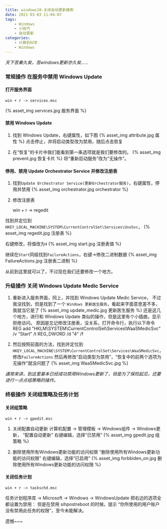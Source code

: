 ```yaml
---
title: windows10-关闭自动更新摸索
date: 2021-03-03 11:04:07
tags:
    - Windows
    - 小技巧
    - 自动更新
categories:
    - 计算机科学
    - Windows
---
```


*天下苦秦久矣，苦windows更新亦久矣……*
<!--more-->

### 常规操作 在服务中禁用 Windows Update
#### 打开服务界面
    win + r -> services.msc
{% asset_img services.jpg 服务界面 %}

#### 禁用 Windows Update
1. 找到 Windows Update，右键属性，如下图
{% asset_img attribute.jpg 属性 %}
点击停止，并将启动类型改为禁用，随后点击恢复

2. 在“恢复”的卡片中我们能看到第一条选项就是我们要修改的。
{% asset_img prevent.jpg 恢复卡片 %}
将“重新启动服务”改为“无操作”。

#### 停用、禁用 Update Orchestrator Service 并修改注册表
1. 找到`Update Orchestrator Service(更新Orchestrator服务)`，右键属性，停用并禁用
{% asset_img orchestrator.jpg orchestrator %}

2. 修改注册表

    win + r -> regedit

找到并定位到`HKEY_LOCAL_MACHINE\SYSTEM\CurrentControlSet\Services\UsoSvc`，
{% asset_img regedit.jpg 注册表 %}

右键修改，将值改为`4`
{% asset_img start.jpg 注册表值 %}

继续在`Start`同级找到`FailureActions`，右键->修改二进制数据
{% asset_img FailureActions.jpg 注册表二进制 %}

从前到这里就可以了，不过现在我们还要修改一个地方。

### 升级操作 关闭 Windows Update Medic Service
1. 重新进入服务界面，同上，并找到 Windows Update Medic Service，
不过我没找到，但是找到了一个 `Windows 更新医生服务`，看起来字面意思差不多，我就当它是了
{% asset_img update_medic.jpg 更新医生服务 %}
还是这几个地方，进行和 Windows Update 类似的操作，但是这里有个小插曲，显示拒绝访问。
原因是忘记修改注册表，没关系，打开命令行，执行以下命令
    REG add "HKLM\SYSTEM\CurrentControlSet\Services\WaaSMedicSvc" /v "Start" /t REG_DWORD /d "4" /f

2. 然后按照前面的方法，找到并定位到`HKEY_LOCAL_MACHINE\SYSTEM\CurrentControlSet\Services\WaaSMedicSvc`，修改`FailureActions`
然后再修改“启动类型为禁用”，“恢复中的前两个选项为无操作”就没问题了
{% asset_img WaaSMedicSvc.jpg %}

*通常来讲，到这里基本已经成功禁用Windows更新了，但是为了保险起见，还要进行一点点组策略的操作。*

### 终极操作 关闭组策略及任务计划
#### 关闭组策略
    win + r -> gpedit.msc

1. 关闭配置自动更新
计算机配置 -> 管理模板 -> Windows组件 -> Windows更新，
“配置自动更新” 右键编辑，选择“已禁用”
{% asset_img gpedit.jpg 组策略 %}

2. 删除使用所有Windows更新功能的访问权限
“删除使用所有Windows更新功能的访问权限” 右键编辑，选择“已启用”
{% asset_img forbbiden_on.jpg 删除使用所有Windows更新功能的访问权限 %}

#### 关闭任务计划
    win + r -> taskschd.msc

任务计划程序库 -> Microsoft -> Windows -> WindowsUpdate
把右边的选项全都设置为禁用：
但是在禁用 sihpostreboot 的时候，提示 “你所使用的用户账户没有禁用此任务的权限”，至今未能解决。

遗憾~~~
